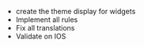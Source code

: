 - create the theme display for widgets
- Implement all rules
- Fix all translations
- Validate on IOS